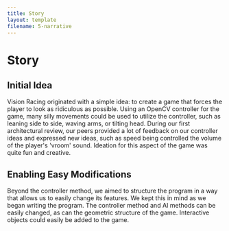 ```yaml
---
title: Story
layout: template
filename: 5-narrative
--- 
```


# Story

## Initial Idea
Vision Racing originated with a simple idea: to create a game that forces the player to look as ridiculous as possible. Using an OpenCV controller for the game, many silly movements could be used to utilize the controller, such as leaning side to side, waving arms, or tilting head. During our first architectural review, our peers provided a lot of feedback on our controller ideas and expressed new ideas, such as speed being controlled the volume of the player's 'vroom' sound. Ideation for this aspect of the game was quite fun and creative. 

## Enabling Easy Modifications
Beyond the controller method, we aimed to structure the program in a way that allows us to easily change its features. We kept this in mind as we began writing the program. The controller method and AI methods can be easily changed, as can the geometric structure of the game. Interactive objects could easily be added to the game.













